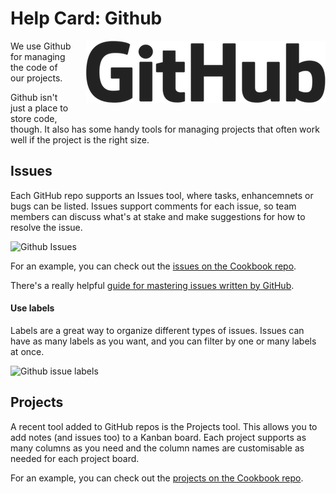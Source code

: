 # Help Card: Github

<a href="https://github.com/" target="_blank"><img src="/assets/github-logo.png" alt="Github" style="float: right; margin: 0 0 20px 20px;" ></a> We use Github for managing the code of our projects.

Github isn't just a place to store code, though. It also has some handy tools for managing projects that often work well if the project is the right size.
 
## Issues

Each GitHub repo supports an Issues tool, where tasks, enhancemnets or bugs can be listed.  Issues support comments for each issue, so team members can discuss what's at stake and make suggestions for how to resolve the issue.

![Github Issues](https://guides.github.com/features/issues/listing-screen.png)

For an example, you can check out the [issues on the Cookbook repo](https://github.com/ConvivioTeam/cookbook/issues).

There's a really helpful [guide for mastering issues written by GitHub](https://guides.github.com/features/issues/).

#### Use labels

Labels are a great way to organize different types of issues. Issues can have as many labels as you want, and you can filter by one or many labels at once.

![Github issue labels](https://guides.github.com/features/issues/labels-listing.png)

## Projects

A recent tool added to GitHub repos is the Projects tool. This allows you to add notes (and issues too) to a Kanban board. Each project supports as many columns as you need and the column names are customisable as needed for each project board.

For an example, you can check out the [projects on the Cookbook repo](https://github.com/ConvivioTeam/cookbook/projects).

